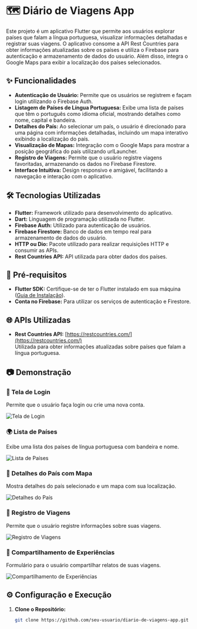 # 🗺️ Diário de Viagens App

Este projeto é um aplicativo Flutter que permite aos usuários explorar países que falam a língua portuguesa, visualizar informações detalhadas e registrar suas viagens. O aplicativo consome a API Rest Countries para obter informações atualizadas sobre os países e utiliza o Firebase para autenticação e armazenamento de dados do usuário. Além disso, integra o Google Maps para exibir a localização dos países selecionados.

## ✨ Funcionalidades

- **Autenticação de Usuário:** Permite que os usuários se registrem e façam login utilizando o Firebase Auth.
- **Listagem de Países de Língua Portuguesa:** Exibe uma lista de países que têm o português como idioma oficial, mostrando detalhes como nome, capital e bandeira.
- **Detalhes do País:** Ao selecionar um país, o usuário é direcionado para uma página com informações detalhadas, incluindo um mapa interativo exibindo a localização do país.
- **Visualização de Mapas:** Integração com o Google Maps para mostrar a posição geográfica do país utilizando urlLauncher.
- **Registro de Viagens:** Permite que o usuário registre viagens favoritadas, armazenando os dados no Firebase Firestore.
- **Interface Intuitiva:** Design responsivo e amigável, facilitando a navegação e interação com o aplicativo.

## 🛠️ Tecnologias Utilizadas

- **Flutter:** Framework utilizado para desenvolvimento do aplicativo.
- **Dart:** Linguagem de programação utilizada no Flutter.
- **Firebase Auth:** Utilizado para autenticação de usuários.
- **Firebase Firestore:** Banco de dados em tempo real para armazenamento de dados do usuário.
- **HTTP ou Dio:** Pacote utilizado para realizar requisições HTTP e consumir as APIs.
- **Rest Countries API:** API utilizada para obter dados dos países.

## 🚀 Pré-requisitos

- **Flutter SDK:** Certifique-se de ter o Flutter instalado em sua máquina ([Guia de Instalação](https://flutter.dev/docs/get-started/install)).
- **Conta no Firebase:** Para utilizar os serviços de autenticação e Firestore.

## 🌐 APIs Utilizadas

- **Rest Countries API:** [https://restcountries.com/](https://restcountries.com/)  
  Utilizada para obter informações atualizadas sobre países que falam a língua portuguesa.


## 📷 Demonstração

### 📝 Tela de Login

Permite que o usuário faça login ou crie uma nova conta.

![Tela de Login]([./screenshots/login_screen.png](https://raw.githubusercontent.com/andreyquadros/diary-trips/refs/heads/master/loginPage.png?token=GHSAT0AAAAAACVGL26KMICXICVYLFLMOKZMZXJ26YQ))

### 🌍 Lista de Países

Exibe uma lista dos países de língua portuguesa com bandeira e nome.

![Lista de Países](./screenshots/countries_list.png)

### 📌 Detalhes do País com Mapa

Mostra detalhes do país selecionado e um mapa com sua localização.

![Detalhes do País](./screenshots/country_details.png)

### 📒 Registro de Viagens

Permite que o usuário registre informações sobre suas viagens.

![Registro de Viagens](./screenshots/travel_log.png)

### 💬 Compartilhamento de Experiências

Formulário para o usuário compartilhar relatos de suas viagens.

![Compartilhamento de Experiências](./screenshots/share_experience.png)

## ⚙️ Configuração e Execução

1. **Clone o Repositório:**

   ```bash
   git clone https://github.com/seu-usuario/diario-de-viagens-app.git
